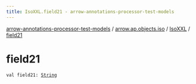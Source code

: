 ```yaml
---
title: IsoXXL.field21 - arrow-annotations-processor-test-models
---
```


[arrow-annotations-processor-test-models](../../index.html) / [arrow.ap.objects.iso](../index.html) / [IsoXXL](index.html) / [field21](./field21.html)

# field21

`val field21: `[`String`](https://kotlinlang.org/api/latest/jvm/stdlib/kotlin/-string/index.html)